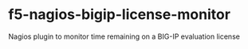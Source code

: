 # f5-nagios-bigip-license-monitor
Nagios plugin to monitor time remaining on a BIG-IP evaluation license
